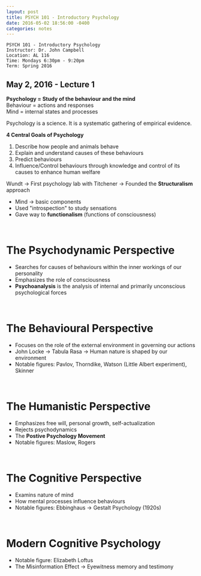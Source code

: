 ```yaml
---
layout: post
title: PSYCH 101 - Introductory Psychology
date: 2016-05-02 18:56:00 -0400
categories: notes
--- 
```


    PSYCH 101 - Introductory Psychology
    Instructor: Dr. John Campbell
    Location: AL 116
    Time: Mondays 6:30pm - 9:20pm
    Term: Spring 2016
    

May 2, 2016 - Lecture 1
-----------------------

**Psychology = Study of the behaviour and the mind**  
Behaviour = actions and responses  
Mind = internal states and processes

Psychology is a science. It is a systematic gathering of empirical evidence.

**4 Central Goals of Psychology**

1. Describe how people and animals behave
2. Explain and understand causes of these behaviours
3. Predict behaviours
4. Influence/Control behaviours through knowledge and control of its causes to enhance human welfare

Wundt -> First psychology lab with Titchener -> Founded the **Structuralism** approach

* Mind -> basic components
* Used "introspection" to study sensations
* Gave way to **functionalism** (functions of consciousness)

<br />

# The Psychodynamic Perspective #

* Searches for causes of behaviours within the inner workings of our personality
* Emphasizes the role of consciousness
* **Psychoanalysis** is the analysis of internal and primarily unconscious psychological forces

<br />

# The Behavioural Perspective

* Focuses on the role of the external environment in governing our actions
* John Locke -> Tabula Rasa -> Human nature is shaped by our environment
* Notable figures: Pavlov, Thorndike, Watson (Little Albert experiment), Skinner

<br />

# The Humanistic Perspective

* Emphasizes free will, personal growth, self-actualization
* Rejects psychodynamics
* The **Postive Psychology Movement**
* Notable figures: Maslow, Rogers

<br />

# The Cognitive Perspective

* Examins nature of mind
* How mental processes influence behaviours
* Notable figures: Ebbinghaus -> Gestalt Psychology (1920s)

<br />

# Modern Cognitive Psychology

* Notable figure: Elizabeth Loftus
* The Misinformation Effect -> Eyewitness memory and testimony